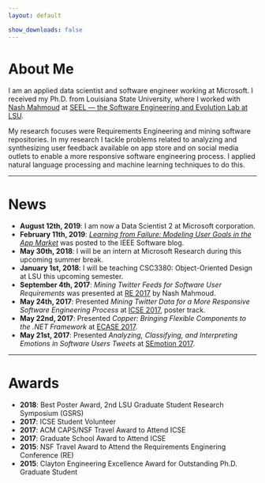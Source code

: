 ```yaml
---
layout: default

show_downloads: false
---
```


# About Me

I am an applied data scientist and software engineer working at Microsoft. I received my Ph.D. from Louisiana State University, where I worked with [Nash Mahmoud](http://csc.lsu.edu/~mahmoud/) at [SEEL — the Software Engineering and Evolution Lab at LSU](http://seel.cse.lsu.edu/).

My research focuses were Requirements Engineering and mining software repositories. In my research I tackle problems related to analyzing and synthesizing user feedback available on app store and on social media outlets to enable a more responsive software engineering process. I applied natural language processing and machine learning techniques to do this.

-----

# News

* **August 12th, 2019**: I am now a Data Scientist 2 at Microsoft corporation. 
* **February 11th, 2019**: [*Learning from Failure: Modeling User Goals in the App Market*](http://blog.ieeesoftware.org/2019/02/learning-from-failure-modeling-user.html) was posted to the IEEE Software blog. 
* **May 30th, 2018**: I will be an intern at Microsoft Research during this upcoming summer break.
* **January 1st, 2018**: I will be teaching CSC3380: Object-Oriented Design at LSU this upcoming semester.
* **September 4th, 2017**: *Mining Twitter Feeds for Software User Requirements* was presented at [RE 2017](http://re2017.org/) by Nash Mahmoud.
* **May 24th, 2017**: Presented *Mining Twitter Data for a More Responsive Software Engineering Process* at [ICSE 2017](http://icse2017.gatech.edu/), poster track.
* **May 22nd, 2017**: Presented *Copper: Bringing Flexible Components to the .NET Framework* at [ECASE 2017](http://design.se.rit.edu/ECASE/).
* **May 21st, 2017**: Presented *Analyzing, Classifying, and Interpreting Emotions in Software Users Tweets* at [SEmotion 2017](http://collab.di.uniba.it/semotion17/).

----

# Awards

* **2018**: Best Poster Award, 2nd LSU Graduate Student Research Symposium (GSRS)
* **2017**: ICSE Student Volunteer
* **2017**: ACM CAPS/NSF Travel Award to Attend ICSE
* **2017**: Graduate School Award to Attend ICSE
* **2015**: NSF Travel Award to Attend the Requirements Enginering Conference (RE)
* **2015**: Clayton Engineering Excellence Award for Outstanding Ph.D. Graduate Student

